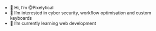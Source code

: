- 👋 Hi, I’m @Pixelytical
- 👀 I’m interested in cyber security, workflow optimisation and custom keyboards
- 🌱 I’m currently learning web development

<!---
Pixelytical/Pixelytical is a ✨ special ✨ repository because its `README.md` (this file) appears on your GitHub profile.
You can click the Preview link to take a look at your changes.
--->
